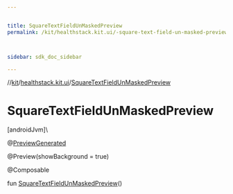 ```yaml
---


title: SquareTextFieldUnMaskedPreview
permalink: /kit/healthstack.kit.ui/-square-text-field-un-masked-preview.html



sidebar: sdk_doc_sidebar

---
```



//[kit](/kit.html)/[healthstack.kit.ui](index.html)/[SquareTextFieldUnMaskedPreview](-square-text-field-un-masked-preview.html)



# SquareTextFieldUnMaskedPreview



[androidJvm]\




@[PreviewGenerated](../healthstack.kit.annotation/-preview-generated/index.html)



@Preview(showBackground = true)



@Composable



fun [SquareTextFieldUnMaskedPreview](-square-text-field-un-masked-preview.html)()






